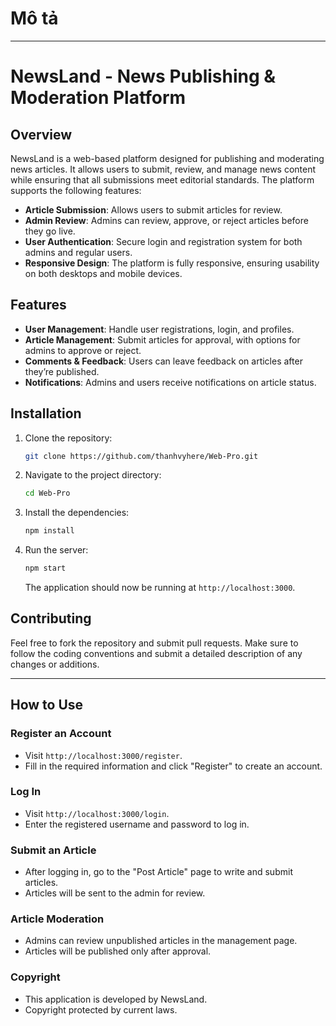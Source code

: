 # Mô tả 

---

# NewsLand - News Publishing & Moderation Platform

## Overview

NewsLand is a web-based platform designed for publishing and moderating news articles. It allows users to submit, review, and manage news content while ensuring that all submissions meet editorial standards. The platform supports the following features:

- **Article Submission**: Allows users to submit articles for review.
- **Admin Review**: Admins can review, approve, or reject articles before they go live.
- **User Authentication**: Secure login and registration system for both admins and regular users.
- **Responsive Design**: The platform is fully responsive, ensuring usability on both desktops and mobile devices.

## Features

- **User Management**: Handle user registrations, login, and profiles.
- **Article Management**: Submit articles for approval, with options for admins to approve or reject.
- **Comments & Feedback**: Users can leave feedback on articles after they’re published.
- **Notifications**: Admins and users receive notifications on article status.

## Installation

1. Clone the repository:
    ```bash
    git clone https://github.com/thanhvyhere/Web-Pro.git
    ```

2. Navigate to the project directory:
    ```bash
    cd Web-Pro
    ```

3. Install the dependencies:
    ```bash
    npm install
    ```

4. Run the server:
    ```bash
    npm start
    ```

    The application should now be running at `http://localhost:3000`.

## Contributing

Feel free to fork the repository and submit pull requests. Make sure to follow the coding conventions and submit a detailed description of any changes or additions.

---

## How to Use

### Register an Account
- Visit `http://localhost:3000/register`.
- Fill in the required information and click "Register" to create an account.

### Log In
- Visit `http://localhost:3000/login`.
- Enter the registered username and password to log in.

### Submit an Article
- After logging in, go to the "Post Article" page to write and submit articles.
- Articles will be sent to the admin for review.

### Article Moderation
- Admins can review unpublished articles in the management page.
- Articles will be published only after approval.

### Copyright
- This application is developed by NewsLand.
- Copyright protected by current laws.
